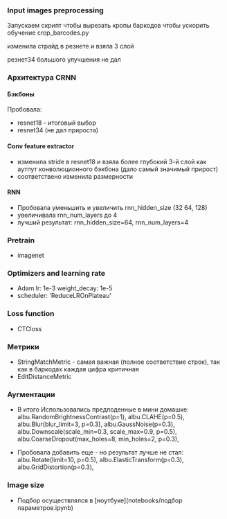 

### Input images preprocessing
Запускаем скрипт чтобы вырезать кропы баркодов чтобы ускорить обучение
crop_barcodes.py

изменила страйд в резнете и взяла 3 слой

резнет34 большого улучшения не дал



### Архитектура CRNN

#### Бэкбоны
  Пробовала:
- resnet18  - итоговый выбор
- resnet34 (не дал прироста)

#### Conv feature extractor
- изменила stride в resnet18 и взяла более глубокий 3-й слой как аутпут конволюционного бэкбона (дало самый значимый прирост)
- соответствено изменила размерности 

#### RNN
- Пробовала уменьшить и увеличить rnn_hidden_size (32 64, 128)
- увеличивала rnn_num_layers до 4
- лучший результат: rnn_hidden_size=64, rnn_num_layers=4

### Pretrain
- imagenet

### Optimizers and learning rate
- Adam lr: 1e-3 weight_decay: 1e-5
- scheduler: 'ReduceLROnPlateau'

### Loss function
- CTCloss

### Метрики
 - StringMatchMetric - самая важная (полное соответствие строк), так как в баркодах каждая цифра критичная
 - EditDistanceMetric

### Аугментации

- В итого Использовались предлоденные в мини домашке:
  albu.RandomBrightnessContrast(p=1),
  albu.CLAHE(p=0.5),
  albu.Blur(blur_limit=3, p=0.3),
  albu.GaussNoise(p=0.3),
  albu.Downscale(scale_min=0.3, scale_max=0.9, p=0.5),
  albu.CoarseDropout(max_holes=8, min_holes=2, p=0.3),

- Пробовала добавить еще - но результат лучше не стал:
  albu.Rotate(limit=10, p=0.5),
  albu.ElasticTransform(p=0.3),
  albu.GridDistortion(p=0.3),

### Image size
- Подбор осуществлялся в [ноутбуке](notebooks/подбор параметров.ipynb)

  
  
